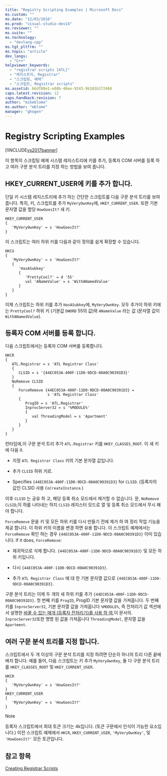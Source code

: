 ```yaml
---
title: "Registry Scripting Examples | Microsoft Docs"
ms.custom: ""
ms.date: "12/03/2016"
ms.prod: "visual-studio-dev14"
ms.reviewer: ""
ms.suite: ""
ms.technology: 
  - "devlang-cpp"
ms.tgt_pltfrm: ""
ms.topic: "article"
dev_langs: 
  - "C++"
helpviewer_keywords: 
  - "registrar scripts [ATL]"
  - "레지스트리, Registrar"
  - "스크립팅, 예제"
  - "스크립트, Registrar scripts"
ms.assetid: b6df80e1-e08b-40ee-9243-9b381b172460
caps.latest.revision: 12
caps.handback.revision: 7
author: "mikeblome"
ms.author: "mblome"
manager: "ghogen"
---
```

# Registry Scripting Examples
[!INCLUDE[vs2017banner](../assembler/inline/includes/vs2017banner.md)]

이 항목의 스크립팅 예제 시스템 레지스트리에 키를 추가, 등록자 COM 서버를 등록 하 고 여러 구문 분석 트리를 지정 하는 방법을 보여 줍니다.  
  
## HKEY\_CURRENT\_USER에 키를 추가 합니다.  
 단일 키 시스템 레지스트리에 추가 하는 간단한 스크립트를 다음 구문 분석 트리를 보여 줍니다.  특히, 키, 스크립트를 추가 `MyVeryOwnKey`에, `HKEY_CURRENT_USER`.  또한 기본 문자열 값을 할당 `HowGoesIt?` 새 키.  
  
```  
HKEY_CURRENT_USER  
{  
   'MyVeryOwnKey' = s 'HowGoesIt?'  
}  
```  
  
 이 스크립트는 여러 하위 키를 다음과 같이 정의를 쉽게 확장할 수 있습니다.  
  
```  
HKCU  
{  
   'MyVeryOwnKey' = s 'HowGoesIt?'  
   {  
      'HasASubkey'  
      {  
         'PrettyCool?' = d '55'  
         val 'ANameValue' = s 'WithANamedValue'  
      }  
   }  
}  
```  
  
 이제 스크립트는 하위 키를 추가 `HasASubkey`에, `MyVeryOwnKey`.  모두 추가이 하위 키에는 `PrettyCool?` 하위 키 \(기본값 `DWORD` 55의 값\)와 `ANameValue` 라는 값 \(문자열 값이 `WithANamedValue`\).  
  
##  <a name="_atl_register_the_registrar_com_server"></a> 등록자 COM 서버를 등록 합니다.  
 다음 스크립트에서는 등록자 COM 서버를 등록합니다.  
  
```  
HKCR  
{  
   ATL.Registrar = s 'ATL Registrar Class'  
   {  
      CLSID = s '{44EC053A-400F-11D0-9DCD-00A0C90391D3}'  
   }  
   NoRemove CLSID  
   {  
      ForceRemove {44EC053A-400F-11D0-9DCD-00A0C90391D3} =  
                   s 'ATL Registrar Class'  
      {  
         ProgID = s 'ATL.Registrar'  
         InprocServer32 = s '%MODULE%'  
         {  
            val ThreadingModel = s 'Apartment'  
         }  
      }  
   }  
}  
```  
  
 런타임에,이 구문 분석 트리 추가 `ATL.Registrar` 키를 `HKEY_CLASSES_ROOT`.  이 새 키에 다음 it.  
  
-   지정 `ATL Registrar Class` 키의 기본 문자열 값입니다.  
  
-   추가 `CLSID` 하위 키로.  
  
-   Specifies `{44EC053A-400F-11D0-9DCD-00A0C90391D3}` for `CLSID`.  \(등록자의 값인 CLSID 사용 `CoCreateInstance`.\)  
  
 이후 `CLSID` 는 공유 하 고, 해당 등록 취소 모드에서 제거할 수 없습니다.  문, `NoRemove CLSID`,이 하를 나타내는 하지 `CLSID` 레지스터 모드로 열 및 등록 취소 모드에서 무시 해야 합니다.  
  
 `ForceRemove` 문을 키 및 모든 하위 키를 다시 만들기 전에 제거 하 여 정리 작업 기능을 제공 합니다.  이 하위 키의 이름을 변경 하면 유용 합니다.  이 스크립트 예제에서는 `ForceRemove` 확인 하는 경우 `{44EC053A-400F-11D0-9DCD-00A0C90391D3}` 이미 있습니다.  If it does, `ForceRemove`:  
  
-   재귀적으로 삭제 합니다. `{44EC053A-400F-11D0-9DCD-00A0C90391D3}` 및 모든 하위 키입니다.  
  
-   다시 `{44EC053A-400F-11D0-9DCD-00A0C90391D3}`.  
  
-   추가 `ATL Registrar Class` 에 대 한 기본 문자열 값으로 `{44EC053A-400F-11D0-9DCD-00A0C90391D3}`.  
  
 구문 분석 트리는 이제 두 개의 새 하위 키를 추가 `{44EC053A-400F-11D0-9DCD-00A0C90391D3}`.  첫 번째 키를 `ProgID`, ProgID 기본 문자열 값을 가져옵니다.  두 번째 키를 `InprocServer32`, 기본 문자열 값을 가져옵니다 `%MODULE%`, 즉 전처리기 값 섹션에서 설명한  [바꿀 수 있는 매개 \(등록자 전처리기\)를 사용 하 여](../atl/using-replaceable-parameters-the-registrar-s-preprocessor.md),이 문서의.  `InprocServer32`또한 명명 된 값을 가져옵니다 `ThreadingModel`, 문자열 값을 `Apartment`.  
  
## 여러 구문 분석 트리를 지정 합니다.  
 스크립트에서 두 개 이상의 구문 분석 트리를 지정 하려면 단순히 하나의 트리 다른 끝에 배치 합니다.  예를 들어, 다음 스크립트는 키 추가 `MyVeryOwnKey`, 둘 다 구문 분석 트리를 `HKEY_CLASSES_ROOT` 및 `HKEY_CURRENT_USER`.  
  
```  
HKCR  
{  
   'MyVeryOwnKey' = s 'HowGoesIt?'  
}  
HKEY_CURRENT_USER  
{  
   'MyVeryOwnKey' = s 'HowGoesIt?'  
}  
```  
  
> [!NOTE]
>  등록자 스크립트에서 최대 토큰 크기는 4k입니다.  \(토큰 구문에서 인식이 가능한 요소입니다.\) 이전 스크립트 예제에서 `HKCR`, `HKEY_CURRENT_USER`, `'MyVeryOwnKey'`, 및 `'HowGoesIt?'` 모든 토큰입니다.  
  
## 참고 항목  
 [Creating Registrar Scripts](../atl/creating-registrar-scripts.md)